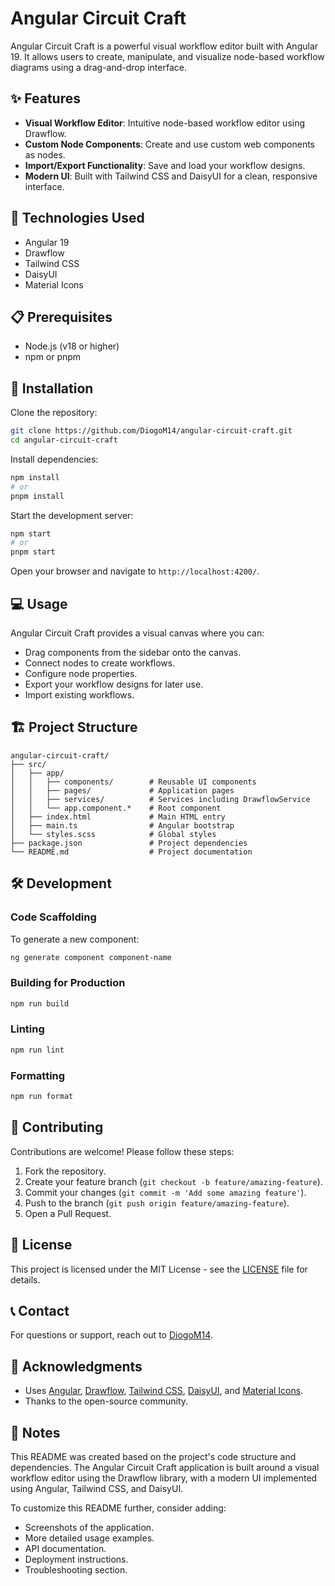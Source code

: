 # Angular Circuit Craft

Angular Circuit Craft is a powerful visual workflow editor built with Angular 19. It allows users to create, manipulate, and visualize node-based workflow diagrams using a drag-and-drop interface.


## ✨ Features

- **Visual Workflow Editor**: Intuitive node-based workflow editor using Drawflow.
- **Custom Node Components**: Create and use custom web components as nodes.
- **Import/Export Functionality**: Save and load your workflow designs.
- **Modern UI**: Built with Tailwind CSS and DaisyUI for a clean, responsive interface.

## 🚀 Technologies Used

- Angular 19
- Drawflow
- Tailwind CSS
- DaisyUI
- Material Icons

## 📋 Prerequisites

- Node.js (v18 or higher)
- npm or pnpm

## 🔧 Installation

Clone the repository:

```bash
git clone https://github.com/DiogoM14/angular-circuit-craft.git
cd angular-circuit-craft
```

Install dependencies:

```bash
npm install
# or
pnpm install
```

Start the development server:

```bash
npm start
# or
pnpm start
```

Open your browser and navigate to `http://localhost:4200/`.

## 💻 Usage

Angular Circuit Craft provides a visual canvas where you can:

- Drag components from the sidebar onto the canvas.
- Connect nodes to create workflows.
- Configure node properties.
- Export your workflow designs for later use.
- Import existing workflows.

## 🏗️ Project Structure

```
angular-circuit-craft/
├── src/
│   ├── app/
│   │   ├── components/        # Reusable UI components
│   │   ├── pages/             # Application pages
│   │   ├── services/          # Services including DrawflowService
│   │   └── app.component.*    # Root component
│   ├── index.html             # Main HTML entry
│   ├── main.ts                # Angular bootstrap
│   └── styles.scss            # Global styles
├── package.json               # Project dependencies
└── README.md                  # Project documentation
```

## 🛠️ Development

### Code Scaffolding

To generate a new component:

```bash
ng generate component component-name
```

### Building for Production

```bash
npm run build
```

### Linting

```bash
npm run lint
```

### Formatting

```bash
npm run format
```

## 🤝 Contributing

Contributions are welcome! Please follow these steps:

1. Fork the repository.
2. Create your feature branch (`git checkout -b feature/amazing-feature`).
3. Commit your changes (`git commit -m 'Add some amazing feature'`).
4. Push to the branch (`git push origin feature/amazing-feature`).
5. Open a Pull Request.

## 📄 License

This project is licensed under the MIT License - see the [LICENSE](LICENSE) file for details.

## 📞 Contact

For questions or support, reach out to [DiogoM14](https://x.com/DiogoM14).

## 🙌 Acknowledgments

- Uses [Angular](https://angular.io), [Drawflow](https://github.com/jerosoler/Drawflow), [Tailwind CSS](https://tailwindcss.com), [DaisyUI](https://daisyui.com), and [Material Icons](https://material.io/resources/icons).
- Thanks to the open-source community.

## 📝 Notes

This README was created based on the project's code structure and dependencies. The Angular Circuit Craft application is built around a visual workflow editor using the Drawflow library, with a modern UI implemented using Angular, Tailwind CSS, and DaisyUI.

To customize this README further, consider adding:

- Screenshots of the application.
- More detailed usage examples.
- API documentation.
- Deployment instructions.
- Troubleshooting section.
